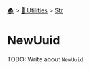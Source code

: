 <!--startTocHeader-->
[🏠](../../README.md) > [🔧 Utilities](../README.md) > [Str](README.md)
# NewUuid
<!--endTocHeader-->

TODO: Write about `NewUuid`

<!--startTocSubTopic-->
<!--endTocSubTopic-->